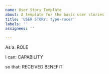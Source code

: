 ```yaml
---
name: User Story Template
about: A template for the basic user stories
title: 'USER STORY: type-racer'
labels: ''
assignees: ''

---
```


As a: ROLE

I can: CAPABILITY

so that: RECEIVED BENEFIT
